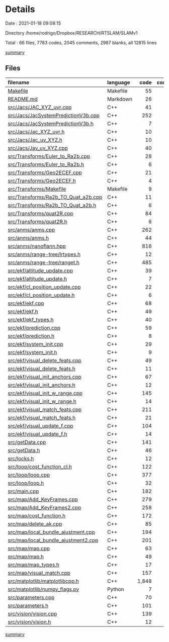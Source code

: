 # Details

Date : 2021-01-18 09:08:15

Directory /home/rodrigo/Dropbox/RESEARCH/RTSLAM/SLAMv1

Total : 66 files,  7783 codes, 2045 comments, 2987 blanks, all 12815 lines

[summary](results.md)

## Files
| filename | language | code | comment | blank | total |
| :--- | :--- | ---: | ---: | ---: | ---: |
| [Makefile](/Makefile) | Makefile | 55 | 44 | 49 | 148 |
| [README.md](/README.md) | Markdown | 26 | 0 | 21 | 47 |
| [src/Jacs/JAC_XYZ_uvr.cpp](/src/Jacs/JAC_XYZ_uvr.cpp) | C++ | 41 | 34 | 31 | 106 |
| [src/Jacs/JacSystemPredictionV3b.cpp](/src/Jacs/JacSystemPredictionV3b.cpp) | C++ | 252 | 90 | 24 | 366 |
| [src/Jacs/JacSystemPredictionV3b.h](/src/Jacs/JacSystemPredictionV3b.h) | C++ | 7 | 18 | 5 | 30 |
| [src/Jacs/Jac_XYZ_uvr.h](/src/Jacs/Jac_XYZ_uvr.h) | C++ | 10 | 6 | 12 | 28 |
| [src/Jacs/Jac_uv_XYZ.h](/src/Jacs/Jac_uv_XYZ.h) | C++ | 10 | 6 | 13 | 29 |
| [src/Jacs/Jav_uv_XYZ.cpp](/src/Jacs/Jav_uv_XYZ.cpp) | C++ | 40 | 8 | 16 | 64 |
| [src/Transforms/Euler_to_Ra2b.cpp](/src/Transforms/Euler_to_Ra2b.cpp) | C++ | 28 | 37 | 6 | 71 |
| [src/Transforms/Euler_to_Ra2b.h](/src/Transforms/Euler_to_Ra2b.h) | C++ | 6 | 18 | 5 | 29 |
| [src/Transforms/Geo2ECEF.cpp](/src/Transforms/Geo2ECEF.cpp) | C++ | 21 | 4 | 14 | 39 |
| [src/Transforms/Geo2ECEF.h](/src/Transforms/Geo2ECEF.h) | C++ | 4 | 3 | 6 | 13 |
| [src/Transforms/Makefile](/src/Transforms/Makefile) | Makefile | 9 | 0 | 9 | 18 |
| [src/Transforms/Ra2b_TO_Quat_a2b.cpp](/src/Transforms/Ra2b_TO_Quat_a2b.cpp) | C++ | 11 | 24 | 6 | 41 |
| [src/Transforms/Ra2b_TO_Quat_a2b.h](/src/Transforms/Ra2b_TO_Quat_a2b.h) | C++ | 6 | 18 | 5 | 29 |
| [src/Transforms/quat2R.cpp](/src/Transforms/quat2R.cpp) | C++ | 84 | 26 | 12 | 122 |
| [src/Transforms/quat2R.h](/src/Transforms/quat2R.h) | C++ | 6 | 18 | 5 | 29 |
| [src/anms/anms.cpp](/src/anms/anms.cpp) | C++ | 262 | 7 | 54 | 323 |
| [src/anms/anms.h](/src/anms/anms.h) | C++ | 44 | 8 | 24 | 76 |
| [src/anms/nanoflann.hpp](/src/anms/nanoflann.hpp) | C++ | 816 | 401 | 182 | 1,399 |
| [src/anms/range-tree/lrtypes.h](/src/anms/range-tree/lrtypes.h) | C++ | 12 | 0 | 5 | 17 |
| [src/anms/range-tree/ranget.h](/src/anms/range-tree/ranget.h) | C++ | 485 | 62 | 166 | 713 |
| [src/ekf/altitude_update.cpp](/src/ekf/altitude_update.cpp) | C++ | 39 | 4 | 18 | 61 |
| [src/ekf/altitude_update.h](/src/ekf/altitude_update.h) | C++ | 7 | 4 | 9 | 20 |
| [src/ekf/cl_position_update.cpp](/src/ekf/cl_position_update.cpp) | C++ | 22 | 4 | 15 | 41 |
| [src/ekf/cl_position_update.h](/src/ekf/cl_position_update.h) | C++ | 6 | 4 | 10 | 20 |
| [src/ekf/ekf.cpp](/src/ekf/ekf.cpp) | C++ | 68 | 2 | 38 | 108 |
| [src/ekf/ekf.h](/src/ekf/ekf.h) | C++ | 49 | 0 | 35 | 84 |
| [src/ekf/ekf_types.h](/src/ekf/ekf_types.h) | C++ | 40 | 3 | 10 | 53 |
| [src/ekf/prediction.cpp](/src/ekf/prediction.cpp) | C++ | 59 | 51 | 36 | 146 |
| [src/ekf/prediction.h](/src/ekf/prediction.h) | C++ | 8 | 4 | 10 | 22 |
| [src/ekf/system_init.cpp](/src/ekf/system_init.cpp) | C++ | 29 | 17 | 15 | 61 |
| [src/ekf/system_init.h](/src/ekf/system_init.h) | C++ | 9 | 4 | 11 | 24 |
| [src/ekf/visual_delete_feats.cpp](/src/ekf/visual_delete_feats.cpp) | C++ | 49 | 8 | 41 | 98 |
| [src/ekf/visual_delete_feats.h](/src/ekf/visual_delete_feats.h) | C++ | 11 | 4 | 11 | 26 |
| [src/ekf/visual_init_anchors.cpp](/src/ekf/visual_init_anchors.cpp) | C++ | 67 | 7 | 52 | 126 |
| [src/ekf/visual_init_anchors.h](/src/ekf/visual_init_anchors.h) | C++ | 12 | 4 | 8 | 24 |
| [src/ekf/visual_init_w_range.cpp](/src/ekf/visual_init_w_range.cpp) | C++ | 145 | 83 | 82 | 310 |
| [src/ekf/visual_init_w_range.h](/src/ekf/visual_init_w_range.h) | C++ | 14 | 4 | 17 | 35 |
| [src/ekf/visual_match_feats.cpp](/src/ekf/visual_match_feats.cpp) | C++ | 211 | 68 | 84 | 363 |
| [src/ekf/visual_match_feats.h](/src/ekf/visual_match_feats.h) | C++ | 21 | 4 | 14 | 39 |
| [src/ekf/visual_update_f.cpp](/src/ekf/visual_update_f.cpp) | C++ | 104 | 22 | 64 | 190 |
| [src/ekf/visual_update_f.h](/src/ekf/visual_update_f.h) | C++ | 14 | 4 | 15 | 33 |
| [src/getData.cpp](/src/getData.cpp) | C++ | 141 | 17 | 41 | 199 |
| [src/getData.h](/src/getData.h) | C++ | 46 | 11 | 16 | 73 |
| [src/locks.h](/src/locks.h) | C++ | 12 | 0 | 22 | 34 |
| [src/loop/cost_function_cl.h](/src/loop/cost_function_cl.h) | C++ | 122 | 19 | 55 | 196 |
| [src/loop/loop.cpp](/src/loop/loop.cpp) | C++ | 377 | 169 | 155 | 701 |
| [src/loop/loop.h](/src/loop/loop.h) | C++ | 32 | 0 | 33 | 65 |
| [src/main.cpp](/src/main.cpp) | C++ | 182 | 39 | 86 | 307 |
| [src/map/Add_KeyFrames.cpp](/src/map/Add_KeyFrames.cpp) | C++ | 279 | 125 | 103 | 507 |
| [src/map/Add_KeyFrames2.cpp](/src/map/Add_KeyFrames2.cpp) | C++ | 258 | 40 | 104 | 402 |
| [src/map/cost_function.h](/src/map/cost_function.h) | C++ | 172 | 48 | 66 | 286 |
| [src/map/delete_ak.cpp](/src/map/delete_ak.cpp) | C++ | 85 | 3 | 34 | 122 |
| [src/map/local_bundle_ajustment.cpp](/src/map/local_bundle_ajustment.cpp) | C++ | 194 | 50 | 65 | 309 |
| [src/map/local_bundle_ajustment2.cpp](/src/map/local_bundle_ajustment2.cpp) | C++ | 201 | 52 | 60 | 313 |
| [src/map/map.cpp](/src/map/map.cpp) | C++ | 63 | 8 | 24 | 95 |
| [src/map/map.h](/src/map/map.h) | C++ | 49 | 1 | 56 | 106 |
| [src/map/map_types.h](/src/map/map_types.h) | C++ | 17 | 1 | 9 | 27 |
| [src/map/visual_match.cpp](/src/map/visual_match.cpp) | C++ | 157 | 74 | 67 | 298 |
| [src/matplotlib/matplotlibcpp.h](/src/matplotlib/matplotlibcpp.h) | C++ | 1,848 | 120 | 587 | 2,555 |
| [src/matplotlib/numpy_flags.py](/src/matplotlib/numpy_flags.py) | Python | 7 | 2 | 4 | 13 |
| [src/parameters.cpp](/src/parameters.cpp) | C++ | 70 | 10 | 20 | 100 |
| [src/parameters.h](/src/parameters.h) | C++ | 101 | 11 | 31 | 143 |
| [src/vision/vision.cpp](/src/vision/vision.cpp) | C++ | 139 | 94 | 73 | 306 |
| [src/vision/vision.h](/src/vision/vision.h) | C++ | 12 | 14 | 11 | 37 |

[summary](results.md)